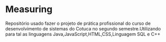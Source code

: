 # Measuring
Repositório usado fazer o projeto de prática profissional do curso de desenvolvimento de sistemas do Cotuca no segundo semestre.Utilizando para tal as linguagens
Java,JavaScript,HTML,CSS,Linguagem SQL e C++
